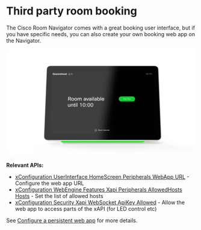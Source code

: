 
# Third party room booking

The Cisco Room Navigator comes with a great booking user interface, but if you have specific needs, you can also create your own booking web app on the Navigator.

<img src="/doc/images/usecases/navigator.webp" />

**Relevant APIs:**

* [xConfiguration UserInterface HomeScreen Peripherals WebApp URL](/xapi/Configuration.UserInterface.HomeScreen.Peripherals.WebApp.URL/) - Configure the web app URL
* [xConfiguration WebEngine Features Xapi Peripherals AllowedHosts Hosts](/xapi/Configuration.WebEngine.Features.Xapi.Peripherals.AllowedHosts.Hosts/) - Set the list of allowed hosts
* [xConfiguration Security Xapi WebSocket ApiKey Allowed](/xapi/Configuration.Security.Xapi.WebSocket.ApiKey.Allowed/) - Allow the web app to access parts of the xAPI (for LED control etc)

See [Configure a persistent web app](https://help.webex.com/en-us/article/ohq3u6/Configure-a-persistent-web-app-on-Webex-Room-Navigator) for more details.